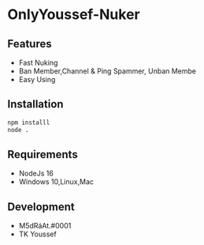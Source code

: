 # OnlyYoussef-Nuker

## Features

- Fast Nuking
- Ban Member,Channel & Ping Spammer, Unban Membe
- Easy Using



## Installation
```sh
npm installl
node .
```

## Requirements
- NodeJs 16
- Windows 10,Linux,Mac


## Development
- M5dRáAt.#0001
- TK Youssef



